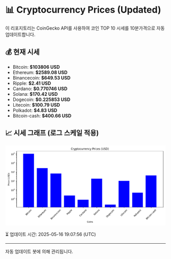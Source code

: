 
# 📊 Cryptocurrency Prices (Updated)

이 리포지토리는 CoinGecko API를 사용하여 코인 TOP 10 시세를 10분가격으로 자동 업데이트합니다.

## 💰 현재 시세
- Bitcoin: **$103806 USD**
- Ethereum: **$2589.08 USD**
- Binancecoin: **$649.53 USD**
- Ripple: **$2.41 USD**
- Cardano: **$0.770746 USD**
- Solana: **$170.42 USD**
- Dogecoin: **$0.225853 USD**
- Litecoin: **$100.79 USD**
- Polkadot: **$4.83 USD**
- Bitcoin-cash: **$400.66 USD**

## 📈 시세 그래프 (로그 스케일 적용)
![Crypto Prices](crypto_prices.png)

⏳ 업데이트 시간: 2025-05-16 19:07:56 (UTC)

---
자동 업데이트 봇에 의해 관리됩니다.
